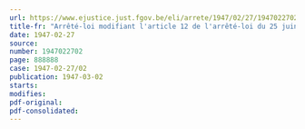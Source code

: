 ```yaml
---
url: https://www.ejustice.just.fgov.be/eli/arrete/1947/02/27/1947022702/justel
title-fr: "Arrêté-loi modifiant l'article 12 de l'arrêté-loi du 25 juin 1946, remettant en vigueur le régime normal de la loi de milice"
date: 1947-02-27
source:
number: 1947022702
page: 888888
case: 1947-02-27/02
publication: 1947-03-02
starts:
modifies:
pdf-original:
pdf-consolidated:
---
```


